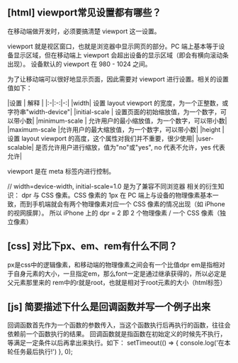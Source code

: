 
## [html] viewport常见设置都有哪些？
  在移动端做开发时，必须要搞清楚 viewport 这一设置。

  viewport 就是视区窗口，也就是浏览器中显示网页的部分。PC 端上基本等于设备显示区域，但在移动端上 viewport 会超出设备的显示区域（即会有横向滚动条出现）。
  设备默认的 viewport 在 980 - 1024 之间。

  为了让移动端可以很好地显示页面，因此需要对 viewport 进行设置。相关的设置值如下：

  |设置 |	            解释 |
  |:-|:-:|-:|
  |width|	          设置 layout viewport 的宽度，为一个正整数，或字符串"width-device"|
  |initial-scale	|  设置页面的初始缩放值，为一个数字，可以带小数|
  |minimum-scale	 | 允许用户的最小缩放值，为一个数字，可以带小数|
  |maximum-scale	  |允许用户的最大缩放值，为一个数字，可以带小数|
  |height	   |     设置 layout viewport 的高度，这个属性对我们并不重要，很少使用|
  |user-scalable|	  是否允许用户进行缩放，值为"no"或"yes", no 代表不允许，yes 代表允许|

  viewport 是在 meta 标签内进行控制。

  // width=device-width, initial-scale=1.0 是为了兼容不同浏览器
  <meta
    name="viewport"
    content="width=device-width, initial-scale=1.0, maximum-scale=1.0, user-scalable=0"
  />
  相关的衍生知识： dpr 与 CSS 像素。CSS 像素的 1px 在 PC 端上与设备的物理像素基本一致，而到手机端就会有两个物理像素对应一个 CSS 像素的情况出现（如 iPhone 的视网膜屏）。
  所以 iPhone 上的 dpr = 2 即 2 个物理像素 / 一个 CSS 像素（独立像素）

## [css] 对比下px、em、rem有什么不同？

  px是css中的逻辑像素，和移动端的物理像素之间会有一个比值dpr
  em是指相对于自身元素的大小，一旦指定em，那么font一定是通过继承获得的，所以必定是父元素那里来的
  rem中的r就是root，也就是相对于root元素的大小（html标签）

## [js] 简要描述下什么是回调函数并写一个例子出来

  回调函数首先作为一个函数的参数传入，当这个函数执行后再执行的函数，往往会依赖前一个函数执行的结果。
  回调函数就是指函数在初始定义的时候先不执行，等满足一定条件以后再拿出来执行。如下：
  setTimeout(() => { console.log('在本轮任务最后执行!') }, 0);

